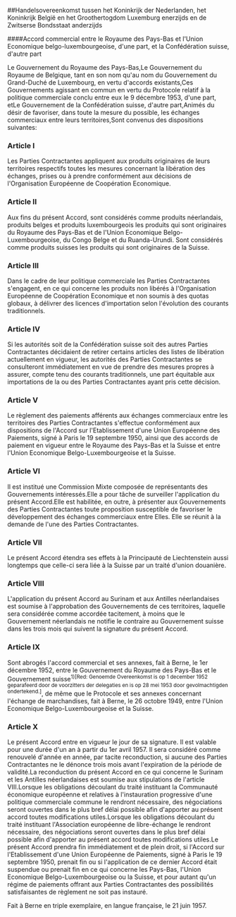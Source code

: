 <meta http-equiv='Content-Type' content='text/html; charset=utf-8' />

##Handelsovereenkomst tussen het Koninkrijk der Nederlanden, het Koninkrijk België en het Groothertogdom Luxemburg enerzijds en de Zwitserse Bondsstaat anderzijds

####Accord commercial entre le Royaume des Pays-Bas et l'Union Economique belgo-luxembourgeoise, d'une part, et la Confédération suisse, d'autre part

Le Gouvernement du Royaume des Pays-Bas,Le Gouvernement du Royaume de Belgique, tant en son nom qu'au nom du Gouvernement du Grand-Duché de Luxembourg, en vertu d'accords existants,Ces Gouvernements agissant en commun en vertu du Protocole relatif à la politique commerciale conclu entre eux le 9 décembre 1953, d'une part, etLe Gouvernement de la Confédération suisse, d'autre part,Animés du désir de favoriser, dans toute la mesure du possible, les échanges commerciaux entre leurs territoires,Sont convenus des dispositions suivantes:

### Article  I  

Les Parties Contractantes appliquent aux produits originaires de leurs territoires respectifs toutes les mesures concernant la libération des échanges, prises ou à prendre conformément aux décisions de l'Organisation Européenne de Coopération Economique.

### Article  II  

Aux fins du présent Accord, sont considérés comme produits néerlandais, produits belges et produits luxembourgeois les produits qui sont originaires du Royaume des Pays-Bas et de l'Union Economique Belgo-Luxembourgeoise, du Congo Belge et du Ruanda-Urundi. Sont considérés comme produits suisses les produits qui sont originaires de la Suisse.

### Article  III  

Dans le cadre de leur politique commerciale les Parties Contractantes s'engagent, en ce qui concerne les produits non libérés à l'Organisation Européenne de Coopération Economique et non soumis à des quotas globaux, à délivrer des licences d'importation selon l'évolution des courants traditionnels.

### Article  IV  

Si les autorités soit de la Confédération suisse soit des autres Parties Contractantes décidaient de retirer certains articles des listes de libération actuellement en vigueur, les autorités des Parties Contractantes se consulteront immédiatement en vue de prendre des mesures propres à assurer, compte tenu des courants traditionnels, une part équitable aux importations de la ou des Parties Contractantes ayant pris cette décision.

### Article  V  

Le règlement des paiements afférents aux échanges commerciaux entre les territoires des Parties Contractantes s'effectue conformément aux dispositions de l'Accord sur l'Etablissement d'une Union Européenne des Paiements, signé à Paris le 19 septembre 1950, ainsi que des accords de paiement en vigueur entre le Royaume des Pays-Bas et la Suisse et entre l'Union Economique Belgo-Luxembourgeoise et la Suisse.

### Article  VI  

Il est institué une Commission Mixte composée de représentants des Gouvernements intéressés.Elle a pour tâche de surveiller l'application du présent Accord.Elle est habilitée, en outre, à présenter aux Gouvernements des Parties Contractantes toute proposition susceptible de favoriser le développement des échanges commerciaux entre Elles. Elle se réunit à la demande de l'une des Parties Contractantes.

### Article  VII  

Le présent Accord étendra ses effets à la Principauté de Liechtenstein aussi longtemps que celle-ci sera liée à la Suisse par un traité d'union douanière.

### Article  VIII  

L'application du présent Accord au Surinam et aux Antilles néerlandaises est soumise à l'approbation des Gouvernements de ces territoires, laquelle sera considérée comme accordée tacitement, à moins que le Gouvernement néerlandais ne notifie le contraire au Gouvernement suisse dans les trois mois qui suivent la signature du présent Accord.

### Article  IX  

Sont abrogés l'accord commercial et ses annexes, fait à Berne, le 1er décembre 1952, entre le Gouvernement du Royaume des Pays-Bas et le Gouvernement suisse<sup>1)[Red: Genoemde Overeenkomst is op 1 december 1952 geparafeerd door de voorzitters der delegaties en is op 28 mei 1953 door gevolmachtigden ondertekend.]</sup>, de même que le Protocole et ses annexes concernant l'échange de marchandises, fait à Berne, le 26 octobre 1949, entre l'Union Economique Belgo-Luxembourgeoise et la Suisse.

### Article  X  

Le présent Accord entre en vigueur le jour de sa signature. Il est valable pour une durée d'un an à partir du 1er avril 1957. Il sera considéré comme renouvelé d'année en année, par tacite reconduction, si aucune des Parties Contractantes ne le dénonce trois mois avant l'expiration de la période de validité.La reconduction du présent Accord en ce qui concerne le Surinam et les Antilles néerlandaises est soumise aux stipulations de l'article VIII.Lorsque les obligations découlant du traité instituant la Communauté économique européenne et relatives à l'instauration progressive d'une politique commerciale commune le rendront nécessaire, des négociations seront ouvertes dans le plus bref délai possible afin d'apporter au présent accord toutes modifications utiles.Lorsque les obligations découlant du traité instituant l'Association européenne de libre-échange le rendront nécessaire, des négociations seront ouvertes dans le plus bref délai possible afin d'apporter au présent accord toutes modifications utiles.Le présent Accord prendra fin immédiatement et de plein droit, si l'Accord sur l'Etablissement d'une Union Européenne de Paiements, signé à Paris le 19 septembre 1950, prenait fin ou si l'application de ce dernier Accord était suspendue ou prenait fin en ce qui concerne les Pays-Bas, l'Union Economique Belgo-Luxembourgeoise ou la Suisse, et pour autant qu'un régime de paiements offrant aux Parties Contractantes des possibilités satisfaisantes de règlement ne soit pas instauré.

Fait à Berne en triple exemplaire, en langue française, le 21 juin 1957.

